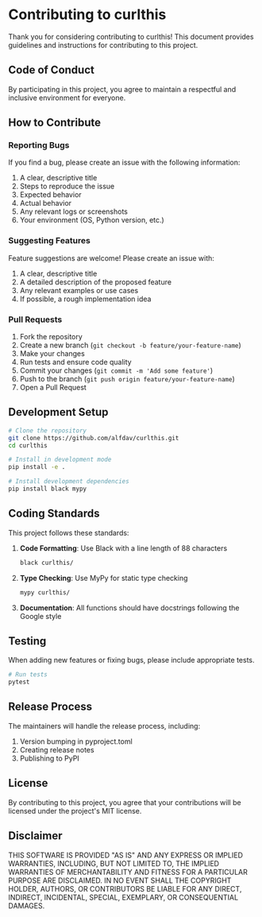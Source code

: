 # Contributing to curlthis

Thank you for considering contributing to curlthis! This document provides guidelines and instructions for contributing to this project.

## Code of Conduct

By participating in this project, you agree to maintain a respectful and inclusive environment for everyone.

## How to Contribute

### Reporting Bugs

If you find a bug, please create an issue with the following information:

1. A clear, descriptive title
2. Steps to reproduce the issue
3. Expected behavior
4. Actual behavior
5. Any relevant logs or screenshots
6. Your environment (OS, Python version, etc.)

### Suggesting Features

Feature suggestions are welcome! Please create an issue with:

1. A clear, descriptive title
2. A detailed description of the proposed feature
3. Any relevant examples or use cases
4. If possible, a rough implementation idea

### Pull Requests

1. Fork the repository
2. Create a new branch (`git checkout -b feature/your-feature-name`)
3. Make your changes
4. Run tests and ensure code quality
5. Commit your changes (`git commit -m 'Add some feature'`)
6. Push to the branch (`git push origin feature/your-feature-name`)
7. Open a Pull Request

## Development Setup

```bash
# Clone the repository
git clone https://github.com/alfdav/curlthis.git
cd curlthis

# Install in development mode
pip install -e .

# Install development dependencies
pip install black mypy
```

## Coding Standards

This project follows these standards:

1. **Code Formatting**: Use Black with a line length of 88 characters
   ```bash
   black curlthis/
   ```

2. **Type Checking**: Use MyPy for static type checking
   ```bash
   mypy curlthis/
   ```

3. **Documentation**: All functions should have docstrings following the Google style

## Testing

When adding new features or fixing bugs, please include appropriate tests.

```bash
# Run tests
pytest
```

## Release Process

The maintainers will handle the release process, including:

1. Version bumping in pyproject.toml
2. Creating release notes
3. Publishing to PyPI

## License

By contributing to this project, you agree that your contributions will be licensed under the project's MIT license.

## Disclaimer

THIS SOFTWARE IS PROVIDED "AS IS" AND ANY EXPRESS OR IMPLIED WARRANTIES, INCLUDING, BUT NOT LIMITED TO, THE IMPLIED WARRANTIES OF MERCHANTABILITY AND FITNESS FOR A PARTICULAR PURPOSE ARE DISCLAIMED. IN NO EVENT SHALL THE COPYRIGHT HOLDER, AUTHORS, OR CONTRIBUTORS BE LIABLE FOR ANY DIRECT, INDIRECT, INCIDENTAL, SPECIAL, EXEMPLARY, OR CONSEQUENTIAL DAMAGES.